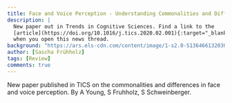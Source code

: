 ```yaml
---
title: Face and Voice Perception - Understanding Commonalities and Differences
description: |
  New paper out in Trends in Cognitive Sciences. Find a link to the
  [article](https://doi.org/10.1016/j.tics.2020.02.001){:target="_blank"}
  when you open this news thread.
background: "https://ars.els-cdn.com/content/image/1-s2.0-S1364661320300528-b1.jpg"
author: [Sascha Frühholz]
tags: [Review]
comments: true
---
```


New paper published in TICS on the commonalities and differences in face and
voice perception. By A Young, S Fruhholz, S Schweinberger.
